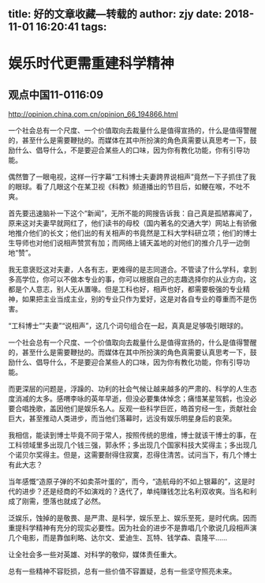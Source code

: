 title: 好的文章收藏—转载的
author: zjy
date: 2018-11-01 16:20:41
tags:
---
# 娱乐时代更需重建科学精神
## 观点中国11-0116:09
http://opinion.china.com.cn/opinion_66_194866.html

一个社会总有一个尺度、一个价值取向去裁量什么是值得宣扬的，什么是值得警醒的，甚至什么是需要鞭挞的。而媒体在其中所扮演的角色真需要认真思考一下，鼓励什么、倡导什么，不是要迎合某些人的口味，因为你有教化功能，你有引导功能。

偶然瞥了一眼电视，这样一行字幕“工科博士夫妻跨界说相声”竟然一下子抓住了我的眼球。看了几眼这个在某卫视《科教》频道播出的节目后，如鲠在喉，不吐不爽。

首先要迅速脑补一下这个“新闻”，无所不能的网搜告诉我：自己真是孤陋寡闻了，原来这对夫妻早就网红了，他们读书的母校（国内著名的交通大学）网站上有骄傲地推介他们的长文；他们出的有关相声的书竟然是工科大学科研立项；他们的博士生导师也对他们说相声赞赏有加；而网络上铺天盖地的对他们的推介几乎一边倒地“赞”。

我无意褒贬这对夫妻，人各有志，更难得的是志同道合。不管读了什么学科，拿到多高学位，你可以不做本专业的事，你可以根据自己的志趣选择你的从业方向，这都是个人意志，别人无从置喙。但是工科也好，相声也好，都需要极强的专业精神，如果把主业当成主业，别的专业只作为爱好，这是对各自专业的尊重而不是伤害。

“工科博士”“夫妻”“说相声”，这几个词句组合在一起，真真是足够吸引眼球的。

一个社会总有一个尺度、一个价值取向去裁量什么是值得宣扬的，什么是值得警醒的，甚至什么是需要鞭挞的。而媒体在其中所扮演的角色真需要认真思考一下，鼓励什么、倡导什么，不是要迎合某些人的口味，因为你有教化功能，你有引导功能。

而更深层的问题是，浮躁的、功利的社会气候让越来越多的严肃的、科学的人生态度消减的太多。感喟李咏的英年早逝，但没必要集体悼念；痛惜某星驾鹤，也没必要合唱挽歌，盖因他们是娱乐名人。反观一些科学巨匠，皓首穷经一生，贡献社会巨大，甚至推动人类进步，而当他们落幕时，远没有娱乐明星身后的哀荣。

我相信，能读到博士毕竟不同于常人，按照传统的思维，博士就该干博士的事，在工科领域里多出现几个钱三强，郭永怀；多出现几个国家科技大奖得主；多出现几个诺贝尔奖得主。但是，这需要耐得住寂寞，忍得住清苦。试问当下，有几个博士有此大志？

当年感慨“造原子弹的不如卖茶叶蛋的”，而今，“造航母的不如上银幕的”，这是时代的进步？还是经商的不如演戏的？迭代了，单纯赚钱怎比名利双收爽。当名和利成了刚需，堕落也就成了必然。

泛娱乐，蚀掉的是敬畏、是严肃、是科学，娱乐至上、娱乐至死，是时代病。因而重提科学精神有充分的现实必要性。因为社会的进步不是靠唱几个歌说几段相声演几个电影，而是靠伽利略、达尔文、爱迪生、瓦特、钱学森、袁隆平……

让全社会多一些对英雄、对科学的敬仰，媒体责任重大。

总有一些精神不容贬损，总有一些价值不容置疑，总有一些坚守照亮未来。